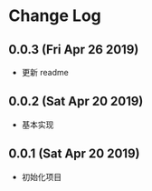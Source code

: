 # Change Log

## 0.0.3 (Fri Apr 26 2019)

-   更新 readme

## 0.0.2 (Sat Apr 20 2019)

-   基本实现

## 0.0.1 (Sat Apr 20 2019)

-   初始化项目
